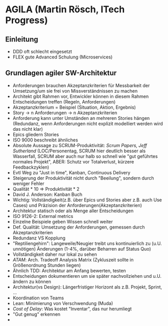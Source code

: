 # AGILA (Martin Rösch, ITech Progress)

## Einleitung

 * DDD oft schlecht eingesetzt
 * FLEX gute Advanced Schulung (Microservices)

## Grundlagen agiler SW-Architektur

 * Anforderungen brauchen Akzeptanzkriterien für Messbarkeit der Umsetzung/um
   sie frei von Missverständnissen zu machen
 * Architekt gibt Rahmen vor, Entwickler können in diesem Rahmen Entscheidungen
   treffen (Regeln, Anforderungen)
 * Akzeptanzkriterium = Beispiel (Situation, Aktion, Ergebnis)
 * Story -> n Anforderungen -> n Akzeptanzkriterien
 * Anforderung kann unter Umständen an mehreren Stories hängen (Redundanz, wenn
   Anforderungen nicht explizit modelliert werden wird das nicht klar)
 * Epics gliedern Stories
 * ISO 9000 beschreibt ähnliches
 * Absolute Aussage zu SCRUM-Produktivität: *Scrum Papers, Jeff Sutherland* (LOC/Personentag,
   SCRUM hier deutlich besser als Wasserfall, SCRUM aber auch nur halb so schnell wie "gut geführtes normales Projekt", ABER: Schutz vor
   Totalverlust, kürzere Feedbackzyklen)
 * Evtl Weg zu "Just in time", Kanban, Continuous Delivery
 * Steigerung der Produktivität nicht durch "Beeilung", sondern durch weniger
   Fehler
 * Qualität * 10 => Produktivität * 2
 * David J. Anderson: Kanban Buch
 * Wichtig: Vollständigkeit(z.B. über Epics und Stories aber z.B. auch Use Cases) und Präzision der Anforderungen(Akzeptanzkriterien)
 * Architektur statisch oder als Menge aller Entscheidungen
 * ISO 9126-2: External metrics
 * Einzelne Beispiele geben Wissen schnell weiter
 * Def. Qualität: Umsetzung der Anforderungen, gemessen durch Akzeptanzkriterien
 * Redundanz VS Kopplung
 * "Reptiliengehirn": Langeweile/Neugier treibt uns kontinuierlich zu (u.U.
   unnötigen) Änderungen (1-4%, darüber Beharren auf Status Quo)
 * Vollständigkeit daher nur lokal zu sehen
 * *ATAM*: Arch. Tradeoff Analysis Matrix (Zykluszeit sollte in Größenordnung
   Stunden liegen)
 * Ähnlich TDD: Architektur am Anfang bewerten, testen
 * Entscheidungen dokumentieren um sie später nachvollziehen und u.U. ändern zu
   können
 * Architektur(vs Design): Längerfristiger Horizont als z.B. Projekt, Sprint, ...
 * Koordination von Teams
 * Lean: Minimierung von Verschwendung (Muda)
 * *Cost of Delay*: Was kostet "Inventar", das nur herumliegt
 * "Gut genug" erkennen
 *

